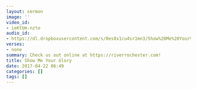 ```yaml
---
layout: sermon
image: ''
video_id:
- ieKtUm-nzto
audio_id:
- https://dl.dropboxusercontent.com/s/0es8x1cu4sr1mn3/Show%20Me%20Your%20Glory.mp3?dl=0
verses:
- none
summary: Check us out online at https://riverrochester.com!
title: Show Me Your Glory
date: 2017-04-22 06:49
categories: []
tags: []
---
```


